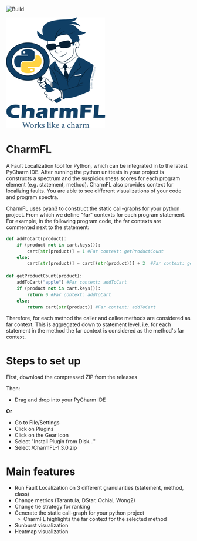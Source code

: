 ![Build ](https://github.com/SzatmariA/CharmFL-dev/actions/workflows/main.yml/badge.svg)


![](src/main/resources/CharmFL_logo_with_both_texts_shadsie_little_1_270x300.png)

# CharmFL
A Fault Localization tool for Python, which can be integrated in to the latest PyCharm IDE. 
After running the python unittests in your project is constructs a spectrum and the suspiciousness scores for each program element (e.g. statement, method).
CharmFL also provides context for localizing faults. You are able to see different visualizations of your code and program spectra. 

CharmFL uses [pyan3](https://pypi.org/project/pyan3/) to construct the static call-graphs for your python project. From which we define "**far**" contexts for each program statement. 
For example, in the following program code, the far contexts are commented next to the statement:

```python
def addToCart(product):
    if (product not in cart.keys()): 
        cart[str(product)] = 1 #Far context: getProductCount
    else:
        cart[str(product)] = cart[(str(product))] + 2  #Far context: getProductCount

def getProductCount(product):
    addToCart("apple") #Far context: addToCart
    if (product not in cart.keys()):
        return 0 #Far context: addToCart
    else:
        return cart[str(product)] #Far context: addToCart
```
Therefore, for each method the caller and callee methods are considered as far context. 
This is aggregated down to statement level, i.e. for each statement in the method the far context is considered as the method's far context.



# Steps to set up 

 First, download the compressed ZIP from the releases

 Then: 

- Drag and drop into your PyCharm IDE

**Or** 

- Go to File/Settings
- Click on Plugins
- Click on the Gear Icon
- Select "Install Plugin from Disk..."
- Select <path-to-charmfl-zip>/CharmFL-1.3.0.zip

# Main features
- Run Fault Localization on 3 different granularities (statement, method, class)
- Change metrics (Tarantula, DStar, Ochiai, Wong2)
- Change tie strategy for ranking
- Generate the static call-graph for your python project
  - CharmFL highlights the far context for the selected method
- Sunburst visualization 
- Heatmap visualization
